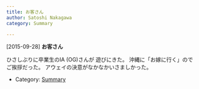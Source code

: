 ```yaml
---
title: お客さん
author: Satoshi Nakagawa
category: Summary

---
```


[2015-09-28] **お客さん** 

 ひさしぶりに卒業生のIA (OG)さんが
遊びにきた。
沖縄に「お嫁に行く」のでご挨拶だった。
アウェイの決意がなかなかいさましかった。

- Category: [Summary](https://merapano.github.io/categories.html#Summary)


